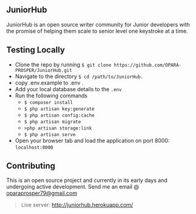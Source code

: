 ## JuniorHub

JuniorHub is an open source writer community for Junior developers with the promise of helping
them scale to senior level one keystroke at a time.

## Testing Locally
- Clone the repo by running `$ git clone https://github.com/OPARA-PROSPER/JuniorHub.git`
- Navigate to the directory `$ cd /path/to/JuniorHub.`
- copy .env.example to .env .
- Add your local database details to the `.env`
- Run the following commands
    - `$ composer install`
    - `$ php artisan key:generate`
    - `$ php artisan config:cache`
    - `$ php artisan migrate` 
    - `>php artisan storage:link`
    - `$ php artisan serve`
- Open your browser tab and load the application on port 8000: `localhost:8000`

## Contributing
This is an open source project and currently in its early days and undergoing active development.
Send me an email @ oparaprosper79@gmail.com

> Live server: http://juniorhub.herokuapp.com/
